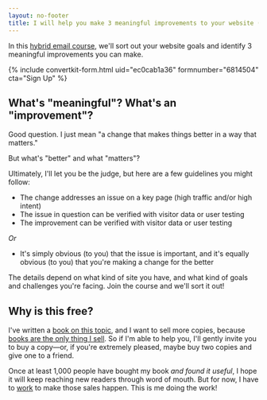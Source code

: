 ```yaml
---
layout: no-footer
title: I will help you make 3 meaningful improvements to your website (for free)
---
```


In this [hybrid email course](/hybrid-email-course), we'll sort out your website goals and identify 3 meaningful improvements you can make.

{% include convertkit-form.html uid="ec0cab1a36" formnumber="6814504" cta="Sign Up" %}

## What's "meaningful"? What's an "improvement"?

Good question. I just mean "a change that makes things better in a way that matters."

But what's "better" and what "matters"?

Ultimately, I'll let you be the judge, but here are a few guidelines you might follow:

- The change addresses an issue on a key page (high traffic and/or high intent)
- The issue in question can be verified with visitor data or user testing
- The improvement can be verified with visitor data or user testing

_Or_

- It's simply obvious (to you) that the issue is important, and it's equally obvious (to you) that you're making a change for the better

The details depend on what kind of site you have, and what kind of goals and challenges you're facing. Join the course and we'll sort it out!

## Why is this free?

I've written a [book on this topic](https://www.amazon.com/dp/B0BVSXB5W7), and I want to sell more copies, because [books are the only thing I sell](/i-just-sell-books/). So if I'm able to help you, I'll gently invite you to buy a copy—or, if you're extremely pleased, maybe buy two copies and give one to a friend.

Once at least 1,000 people have bought my book _and found it useful_, I hope it will keep reaching new readers through word of mouth. But for now, I have to [work](/marketing-your-website-sucks-book/) to make those sales happen. This is me doing the work!
